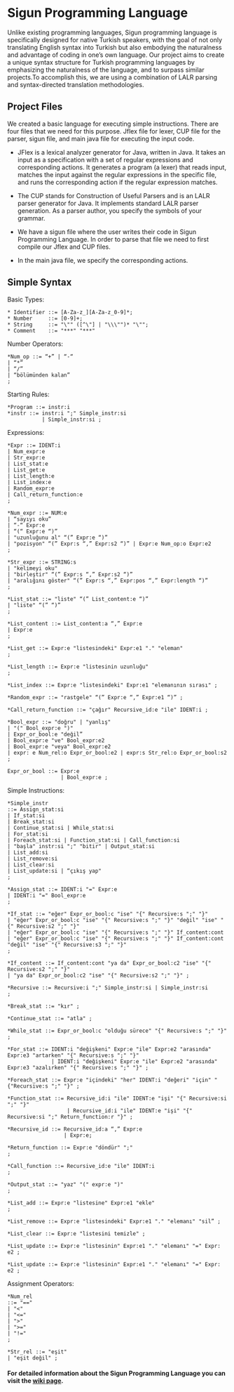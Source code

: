 # Sigun Programming Language

Unlike existing programming languages, Sigun programming language is specifically designed for native Turkish speakers, with the goal of not only translating English syntax into Turkish but also embodying the naturalness and advantage of coding in one’s own language. Our project aims to create a unique syntax structure for Turkish programming languages by emphasizing the naturalness of the language, and to surpass similar projects.To accomplish this, we are using a combination of LALR parsing and syntax-directed translation methodologies. </br>

## Project Files
We created a basic language for executing simple instructions. There are four files that we need for this purpose. Jflex file for lexer, CUP file for the parser, sigun file, and main java file for executing the input code.

* JFlex is a lexical analyzer generator for Java, written in Java. It takes an input as a specification with a set of regular expressions and corresponding actions. It generates a program (a lexer) that reads input, matches the input against the regular expressions in the specific file, and runs the corresponding action if the regular expression matches.

* The CUP stands for Construction of Useful Parsers and is an LALR parser generator for Java. It implements standard LALR parser generation. As a parser author, you specify the symbols of your grammar.

* We have a sigun file where the user writes their code in Sigun Programming Language. In order to parse that file we need to first compile our Jflex and CUP files.

* In the main java file, we specify the corresponding actions. 

## Simple Syntax

Basic Types:
```
* Identifier ::= [A-Za-z_][A-Za-z_0-9]*;
* Number     ::= [0-9]+;
* String     ::= "\"" ([^\"] | "\\\"")* "\"";
* Comment    ::= "***" "***"
``` 
Number Operators:
``` 
*Num_op ::= “+” | “-“
| “*”
| “/”
| “bölümünden kalan”
;
``` 
Starting Rules:
```
*Program ::= instr:i
*instr ::= instr:i ";" Simple_instr:si
           | Simple_instr:si ;
```
Expressions:
```
*Expr ::= IDENT:i
| Num_expr:e
| Str_expr:e
| List_stat:e
| List_get:e
| List_length:e
| List_index:e
| Random_expr:e
| Call_return_function:e
;
```
```
*Num_expr ::= NUM:e
| “sayıyı oku”
| “-“ Expr:e
| “(“ Expr:e “)”
| "uzunluğunu al" “(” Expr:e “)”
| "pozisyon" “(” Expr:s “,” Expr:s2 “)” | Expr:e Num_op:o Expr:e2
;
```
```
*Str_expr ::= STRING:s
| "kelimeyi oku"
| "birleştir" “(” Expr:s “,” Expr:s2 “)”
| "aralığını göster" “(” Expr:s “,” Expr:pos “,” Expr:length “)”
;
```
```
*List_stat ::= "liste" “(” List_content:e “)”
| "liste" “(” “)”
;
```
```
*List_content ::= List_content:a “,” Expr:e
| Expr:e
;
```
```
*List_get ::= Expr:e "listesindeki" Expr:e1 "." "eleman"
;
```
```
*List_length ::= Expr:e "listesinin uzunluğu"
;
```
```
*List_index ::= Expr:e "listesindeki" Expr:e1 "elemanının sırası" ;
```
```
*Random_expr ::= "rastgele" “(” Expr:e “,” Expr:e1 “)” ;
```
```
*Call_return_function ::= "çağır" Recursive_id:e "ile" IDENT:i ;
```
```
*Bool_expr ::= "doğru" | "yanlış"
| "(" Bool_expr:e ")"
| Expr_or_bool:e "değil”
| Bool_expr:e "ve" Bool_expr:e2
| Bool_expr:e "veya" Bool_expr:e2
| expr: e Num_rel:o Expr_or_bool:e2 | expr:s Str_rel:o Expr_or_bool:s2
;
```
```
Expr_or_bool ::= Expr:e
                 | Bool_expr:e ;
```
Simple Instructions:
```
*Simple_instr
::= Assign_stat:si
| If_stat:si
| Break_stat:si
| Continue_stat:si | While_stat:si
| For_stat:si
| Foreach_stat:si | Function_stat:si | Call_function:si
| "başla" instr:si ";" "bitir" | Output_stat:si
| List_add:si
| List_remove:si
| List_clear:si
| List_update:si | “çıkış yap"
;
```
```
*Assign_stat ::= IDENT:i "=" Expr:e
| IDENT:i "=" Bool_expr:e
;
```
```
*If_stat ::= "eğer" Expr_or_bool:c "ise" "{" Recursive:s ";" "}"
| "eğer" Expr_or_bool:c "ise" "{" Recursive:s ";" "}" "değil" "ise" "{" Recursive:s2 ";" "}"
| "eğer" Expr_or_bool:c "ise" "{" Recursive:s ";" "}" If_content:cont
| "eğer" Expr_or_bool:c "ise" "{" Recursive:s ";" "}" If_content:cont "değil" "ise" "{" Recursive:s3 ";" "}"
;
```
```
*If_content ::= If_content:cont "ya da" Expr_or_bool:c2 "ise" "{" Recursive:s2 ";" "}"
| "ya da" Expr_or_bool:c2 "ise" "{" Recursive:s2 ";" "}" ;
```
```
*Recursive ::= Recursive:i ";" Simple_instr:si | Simple_instr:si
;
```
```
*Break_stat ::= "kır" ;
```
```
*Continue_stat ::= "atla" ;
```
```
*While_stat ::= Expr_or_bool:c "olduğu sürece" "{" Recursive:s ";" "}"
;
```
```
*For_stat ::= IDENT:i "değişkeni" Expr:e "ile" Expr:e2 "arasında" Expr:e3 "artarken" "{" Recursive:s ";" "}"
              | IDENT:i "değişkeni" Expr:e "ile" Expr:e2 "arasında" Expr:e3 "azalırken" "{" Recursive:s ";" "}" ;
```
```
*Foreach_stat ::= Expr:e "içindeki" "her" IDENT:i "değeri" "için" "{"Recursive:s ";" "}" ;
```
```
*Function_stat ::= Recursive_id:i "ile" IDENT:e "işi" "{" Recursive:si ";" "}" 
                   | Recursive_id:i "ile" IDENT:e "işi" "{" Recursive:si ";" Return_function:r "}" ;
```
```
*Recursive_id ::= Recursive_id:a “,” Expr:e 
                  | Expr:e;
```
```
*Return_function ::= Expr:e "döndür" ";"
;
```
```
*Call_function ::= Recursive_id:e "ile" IDENT:i
;
```
```
*Output_stat ::= "yaz" "(" expr:e ")"
;
```
```
*List_add ::= Expr:e "listesine" Expr:e1 "ekle"
;
```
```
*List_remove ::= Expr:e "listesindeki" Expr:e1 "." "elemanı" "sil” ;
```
```
*List_clear ::= Expr:e "listesini temizle" ;
```
```
*List_update ::= Expr:e "listesinin" Expr:e1 "." "elemanı" "=" Expr: e2 ;
```
```
*List_update ::= Expr:e "listesinin" Expr:e1 "." "elemanı" "=" Expr: e2 ;
```
Assignment Operators:
```
*Num_rel
::= "==" 
| "<"
| "<=" 
| ">"
| ">=" 
| "!="
;
```
```
*Str_rel ::= "eşit"
| "eşit değil" ;
```


#### For detailed information about the Sigun Programming Language you can visit the <a href="https://github.com/iremhttp/Sigun/wiki">wiki page</a>.

















